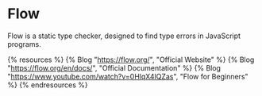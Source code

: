 # Flow

Flow is a static type checker, designed to find type errors in JavaScript programs.

{% resources %}
  {% Blog "https://flow.org/", "Official Website" %}
  {% Blog "https://flow.org/en/docs/", "Official Documentation" %}
  {% Blog "https://www.youtube.com/watch?v=0HlqX4lQZas", "Flow for Beginners" %}
{% endresources %}
